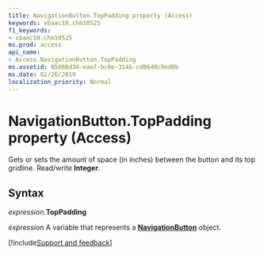 ```yaml
---
title: NavigationButton.TopPadding property (Access)
keywords: vbaac10.chm10525
f1_keywords:
- vbaac10.chm10525
ms.prod: access
api_name:
- Access.NavigationButton.TopPadding
ms.assetid: 05088d34-eae7-bc0e-314b-cd8640c9ed0b
ms.date: 02/26/2019
localization_priority: Normal
---
```



# NavigationButton.TopPadding property (Access)

Gets or sets the amount of space (in inches) between the button and its top gridline. Read/write **Integer**.


## Syntax

_expression_.**TopPadding**

_expression_ A variable that represents a **[NavigationButton](Access.NavigationButton.md)** object.




[!include[Support and feedback](~/includes/feedback-boilerplate.md)]